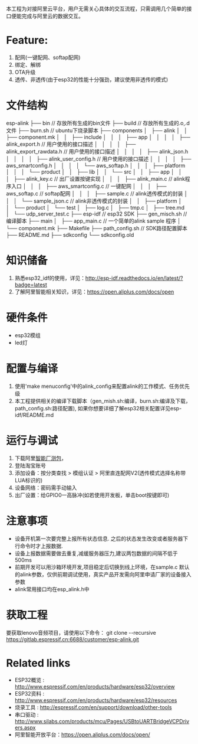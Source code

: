 本工程为对接阿里云平台，用户无需关心具体的交互流程，只需调用几个简单的接口便能完成与阿里云的数据交互。

# Feature:
1. 配网(一键配网、softap配网)
2. 绑定、解绑
3. OTA升级
4. 透传、非透传(由于esp32的性能十分强劲，建议使用非透传的模式)

# 文件结构
esp-alink
├── bin                                     // 存放所有生成的bin文件
├── build                                   // 存放所有生成的.o,.d文件
├── burn.sh                                 // ubuntu下烧录脚本
├── components
│   ├── alink
│   │   ├── component.mk
│   │   ├── include
│   │   │   ├── app
│   │   │   │   ├── alink_export.h         // 用户使用的接口描述
│   │   │   │   ├── alink_export_rawdata.h // 用户使用的接口描述
│   │   │   │   ├── alink_json.h
│   │   │   │   ├── alink_user_config.h    // 用户使用的接口描述
│   │   │   │   ├── aws_smartconfig.h
│   │   │   │   └── aws_softap.h
│   │   │   ├── platform
│   │   │   └── product
│   │   ├── lib
│   │   └── src
│   │       ├── app
│   │       │   ├── alink_key.c             // 出厂设置按键实现
│   │       │   ├── alink_main.c            // alink程序入口
│   │       │   ├── aws_smartconfig.c       // 一键配网
│   │       │   ├── aws_softap.c            // softap配网
│   │       │   ├── sample.c                // alink透传模式的封装
│   │       │   └── sample_json.c           // alink非透传模式的封装
│   │       ├── platform
│   │       └── product
│   └── test
│       ├── log.c
│       ├── tmp.c
│       ├── tree.md
│       └── udp_server_test.c
├── esp-idf                                 // esp32 SDK
├── gen_misch.sh                            // 编译脚本
├── main
│   ├── app_main.c                          // 一个简单的alink sample 程序
│   └── component.mk
├── Makefile
├── path_config.sh                          // SDK路径配置脚本
├── README.md
├── sdkconfig
└── sdkconfig.old

# 知识储备
1. 熟悉esp32_idf的使用，详见：http://esp-idf.readthedocs.io/en/latest/?badge=latest
2. 了解阿里智能相关知识，详见：https://open.aliplus.com/docs/open

# 硬件条件
  * esp32模组
  * led灯

# 配置与编译
1. 使用'make menuconfig'中的alink_config来配置alink的工作模式、任务优先级
2. 本工程提供相关的编译下载脚本（gen_mish.sh:编译，burn.sh:编译及下载，path_config.sh:路径配置), 如果你想要详细了解esp32相关配置详见esp-idf/README.md

# 运行与调试
1. 下载阿里[智能厂测包](https://open.aliplus.com/download?spm=0.0.0.0.J4tDWU)，
2. 登陆淘宝账号
3. 添加设备：按分类查找 > 模组认证 > 阿里直连配网V2(透传模式选择名称带LUA标识的)
4. 设备网络：密码需手动输入
5. 出厂设置：给GPIO0一高脉冲(如若使用开发板，单击boot按键即可)

# 注意事项
* 设备开机第一次要完整上报所有状态信息. 之后的状态发生改变或者服务器下行命令时才上报数据.
* 设备上报数据需要做去重复,减缓服务器压力,建议两包数据的间隔不低于500ms
* 前期开发可以用沙箱环境开发,项目稳定后切换到线上环境，在sample.c 默认的alink参数，仅供前期调试使用，真实产品开发需向阿里申请厂家的设备接入参数
* alink常用接口均在esp_alink.h中


# 获取工程
要获取lenovo音频项目，请使用以下命令：
git clone --recursive https://gitlab.espressif.cn:6688/customer/esp-alink.git

# Related links
* ESP32概览 : http://www.espressif.com/en/products/hardware/esp32/overview
* ESP32资料 : http://www.espressif.com/en/products/hardware/esp32/resources
* 烧录工具  : http://espressif.com/en/support/download/other-tools
* 串口驱动  : http://www.silabs.com/products/mcu/Pages/USBtoUARTBridgeVCPDrivers.aspx
* 阿里智能开放平台：https://open.aliplus.com/docs/open/
